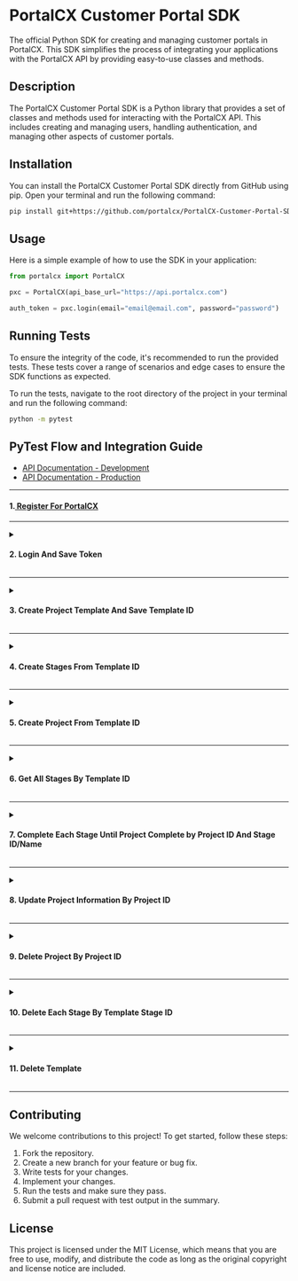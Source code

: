 # PortalCX Customer Portal SDK
The official Python SDK for creating and managing customer portals in PortalCX. This SDK simplifies the process of integrating your applications with the PortalCX API by providing easy-to-use classes and methods.

## Description
The PortalCX Customer Portal SDK is a Python library that provides a set of classes and methods used for interacting with the PortalCX API. This includes creating and managing users, handling authentication, and managing other aspects of customer portals.

## Installation
You can install the PortalCX Customer Portal SDK directly from GitHub using pip. Open your terminal and run the following command:

```bash
pip install git+https://github.com/portalcx/PortalCX-Customer-Portal-SDK.git
```

## Usage
Here is a simple example of how to use the SDK in your application:

```python
from portalcx import PortalCX

pxc = PortalCX(api_base_url="https://api.portalcx.com")

auth_token = pxc.login(email="email@email.com", password="password")
```

## Running Tests
To ensure the integrity of the code, it's recommended to run the provided tests. These tests cover a range of scenarios and edge cases to ensure the SDK functions as expected.

To run the tests, navigate to the root directory of the project in your terminal and run the following command:

```bash
python -m pytest
```

## PyTest Flow and Integration Guide

- [API Documentation - Development](https://apidev.portalcx.io/swagger/v1/swagger)
- [API Documentation - Production](https://apidev.portalcx.io/swagger/v1/swagger)

<hr>

<summary><h4>1.<a href="https://signup.portalcx.com"> Register For PortalCX</a></h4></summary>

<hr>

<details><summary><h4>2. Login And Save Token</h4></summary>

**URL:** `/api/AuthManagement/Login`

**JSON Schema:**

```json
{
    "/api/AuthManagement/Login": {
        "post": {
            "tags": [
                "AuthManagement"
            ],
            "requestBody": {
                "content": {
                    "application/json": {
                        "schema": {
                            "$ref": "#/components/schemas/UserLoginRequest"
                        }
                    },
                    "text/json": {
                        "schema": {
                            "$ref": "#/components/schemas/UserLoginRequest"
                        }
                    },
                    "application/*+json": {
                        "schema": {
                            "$ref": "#/components/schemas/UserLoginRequest"
                        }
                    }
                }
            },
            "responses": {
                "200": {
                    "description": "Success"
                }
            }
        }
    },
    "UserLoginRequest": {
        "required": [
            "email",
            "password"
        ],
        "type": "object",
        "properties": {
            "email": {
                "minLength": 1,
                "type": "string"
            },
            "password": {
                "minLength": 1,
                "type": "string"
            }
        },
        "additionalProperties": false
    }
}
```

</details>

<hr>

<details><summary><h4>3. Create Project Template And Save Template ID</h4></summary>

**URL:** `/api/Admin/Template/CreateTemplate`

**JSON Schema:**

```json
{
    "/api/Admin/Template/CreateTemplate": {
        "post": {
            "tags": [
                "AdminTemplate"
            ],
            "requestBody": {
                "content": {
                    "multipart/form-data": {
                        "schema": {
                            "required": [
                                "CompanyName",
                                "ContactEmail",
                                "ContactPhone",
                                "IsCustomerReferrals",
                                "Title"
                            ],
                            "type": "object",
                            "properties": {
                                "TemplateId": {
                                    "type": "string",
                                    "format": "uuid"
                                },
                                "CompanyId": {
                                    "type": "integer",
                                    "format": "int64"
                                },
                                "Title": {
                                    "type": "string"
                                },
                                "ContactEmail": {
                                    "type": "string"
                                },
                                "ContactPhone": {
                                    "type": "string"
                                },
                                "CompanyName": {
                                    "type": "string"
                                },
                                "Color": {
                                    "type": "string"
                                },
                                "TemplateAppLogoUpload": {
                                    "type": "string",
                                    "format": "binary"
                                },
                                "EmailLogoUpload": {
                                    "type": "string",
                                    "format": "binary"
                                },
                                "IsCustomerReferrals": {
                                    "type": "boolean"
                                },
                                "IsLogoUpdate": {
                                    "type": "boolean"
                                },
                                "IsEmailLogoUpdate": {
                                    "type": "boolean"
                                },
                                "CountryId": {
                                    "type": "integer",
                                    "format": "int64"
                                }
                            }
                        },
                        "encoding": {
                            "TemplateId": {
                                "style": "form"
                            },
                            "CompanyId": {
                                "style": "form"
                            },
                            "Title": {
                                "style": "form"
                            },
                            "ContactEmail": {
                                "style": "form"
                            },
                            "ContactPhone": {
                                "style": "form"
                            },
                            "CompanyName": {
                                "style": "form"
                            },
                            "Color": {
                                "style": "form"
                            },
                            "TemplateAppLogoUpload": {
                                "style": "form"
                            },
                            "EmailLogoUpload": {
                                "style": "form"
                            },
                            "IsCustomerReferrals": {
                                "style": "form"
                            },
                            "IsLogoUpdate": {
                                "style": "form"
                            },
                            "IsEmailLogoUpdate": {
                                "style": "form"
                            },
                            "CountryId": {
                                "style": "form"
                            }
                        }
                    }
                }
            },
            "responses": {
                "200": {
                    "description": "Success"
                }
            }
        }
    }
}
```
</details>

<hr>

<details><summary><h4>4. Create Stages From Template ID</h4></summary>

>**Note:** In the test workflow, we create 3 stages, each with different options.

**URL:** `/api/Admin/Template/CreateStage`

**JSON Schema:**

```json
{
    "/api/Admin/Template/CreateStage": {
        "post": {
            "tags": [
                "AdminTemplate"
            ],
            "requestBody": {
                "content": {
                    "application/json": {
                        "schema": {
                            "$ref": "#/components/schemas/TemplateStageCreateRequest"
                        }
                    },
                    "text/json": {
                        "schema": {
                            "$ref": "#/components/schemas/TemplateStageCreateRequest"
                        }
                    },
                    "application/*+json": {
                        "schema": {
                            "$ref": "#/components/schemas/TemplateStageCreateRequest"
                        }
                    }
                }
            },
            "responses": {
                "200": {
                    "description": "Success"
                }
            }
        }
    },
    "TemplateStageCreateRequest": {
        "required": [
            "stageDescription",
            "stageName",
            "templateId"
        ],
        "type": "object",
        "properties": {
            "templateStageId": {
                "type": "integer",
                "format": "int64"
            },
            "templateId": {
                "type": "string",
                "format": "uuid"
            },
            "stageName": {
                "minLength": 1,
                "type": "string"
            },
            "stageDescription": {
                "minLength": 1,
                "type": "string"
            },
            "stagePromptButtonCopy": {
                "type": "string",
                "nullable": true
            },
            "stagePromptButtonUrl": {
                "type": "string",
                "nullable": true
            }
        },
        "additionalProperties": false
    }
}
```
</details>

<hr>

<details><summary><h4>5. Create Project From Template ID</h4></summary>

**URL:** `/api/Admin/Project/CreateProject`

**JSON Schema:**

```json
{
    "/api/Admin/Project/CreateProject": {
        "post": {
            "tags": [
                "AdminProject"
            ],
            "requestBody": {
                "content": {
                    "application/json": {
                        "schema": {
                            "$ref": "#/components/schemas/ProjectCreateRequest"
                        }
                    },
                    "text/json": {
                        "schema": {
                            "$ref": "#/components/schemas/ProjectCreateRequest"
                        }
                    },
                    "application/*+json": {
                        "schema": {
                            "$ref": "#/components/schemas/ProjectCreateRequest"
                        }
                    }
                }
            },
            "responses": {
                "200": {
                    "description": "Success"
                }
            }
        }
    },
    "ProjectCreateRequest": {
        "required": [
            "email",
            "firstName",
            "lastName",
            "phoneNumber",
            "templateId"
        ],
        "type": "object",
        "properties": {
            "projectId": {
                "type": "integer",
                "format": "int64"
            },
            "templateId": {
                "type": "string",
                "format": "uuid"
            },
            "firstName": {
                "minLength": 1,
                "type": "string"
            },
            "lastName": {
                "minLength": 1,
                "type": "string"
            },
            "email": {
                "minLength": 1,
                "type": "string"
            },
            "phoneNumber": {
                "minLength": 1,
                "type": "string"
            },
            "addressLine1": {
                "type": "string",
                "nullable": true
            },
            "addressLine2": {
                "type": "string",
                "nullable": true
            },
            "city": {
                "type": "string",
                "nullable": true
            },
            "stateCode": {
                "type": "string",
                "nullable": true
            },
            "zip": {
                "type": "string",
                "nullable": true
            },
            "notifyViaEmail": {
                "type": "boolean"
            },
            "notifyViaSMS": {
                "type": "boolean"
            },
            "completeFirstStage": {
                "type": "boolean"
            },
            "countryId": {
                "minimum": 1,
                "type": "integer",
                "format": "int64"
            },
            "projectSubscribers": {
                "type": "array",
                "items": {
                    "$ref": "#/components/schemas/ProjectSubscriberRequestViewModel"
                },
                "nullable": true
            }
        },
        "additionalProperties": false
    }
}
```
</details>

<hr>

<details><summary><h4>6. Get All Stages By Template ID</h4></summary>

**URL:** `/api/Admin/Template/GetAllStagesByTemplateId`

**JSON Schema:**

```json
{
    "/api/Admin/Template/GetAllStagesByTemplateId": {
        "get": {
            "tags": [
                "AdminTemplate"
            ],
            "parameters": [
                {
                    "name": "templateId",
                    "in": "query",
                    "schema": {
                        "type": "string",
                        "format": "uuid"
                    }
                }
            ],
            "responses": {
                "200": {
                    "description": "Success"
                }
            }
        }
    }
}
```
</details>

<hr>

<details><summary><h4>7. Complete Each Stage Until Project Complete by Project ID And Stage ID/Name</h4></summary>

**URL:** `/api/Admin/Project/ProjectStageChange`

**JSON Schema:**

```json
{
    "/api/Admin/Project/ProjectStageChange": {
        "post": {
            "tags": [
                "AdminProject"
            ],
            "requestBody": {
                "content": {
                    "application/json": {
                        "schema": {
                            "$ref": "#/components/schemas/ProjectStageChangeRequest"
                        }
                    },
                    "text/json": {
                        "schema": {
                            "$ref": "#/components/schemas/ProjectStageChangeRequest"
                        }
                    },
                    "application/*+json": {
                        "schema": {
                            "$ref": "#/components/schemas/ProjectStageChangeRequest"
                        }
                    }
                }
            },
            "responses": {
                "200": {
                    "description": "Success"
                }
            }
        }
    },
    "ProjectStageChangeRequest": {
        "required": [
            "completedDate",
            "notifyViaEmail",
            "projectId",
            "templateStages"
        ],
        "type": "object",
        "properties": {
            "projectId": {
                "type": "integer",
                "format": "int64"
            },
            "templateStages": {
                "type": "array",
                "items": {
                    "$ref": "#/components/schemas/StagesViewModel"
                }
            },
            "completedDate": {
                "type": "string",
                "format": "date-time"
            },
            "notifyViaEmail": {
                "type": "boolean"
            },
            "stageId": {
                "type": "integer",
                "format": "int64",
                "nullable": true
            },
            "templateStageId": {
                "type": "integer",
                "format": "int64",
                "nullable": true
            }
        },
        "additionalProperties": false
    },
    "StagesViewModel": {
        "type": "object",
        "properties": {
            "stageId": {
                "type": "integer",
                "format": "int64",
                "nullable": true
            },
            "templateStageId": {
                "type": "integer",
                "format": "int64",
                "nullable": true
            },
            "templateStageName": {
                "type": "string",
                "nullable": true
            },
            "isCompleted": {
                "type": "boolean"
            },
            "displayOrder": {
                "type": "integer",
                "format": "int32"
            },
            "createdDate": {
                "type": "string",
                "format": "date-time"
            }
        },
        "additionalProperties": false
    }
}
```
</details>

<hr>

<details><summary><h4>8. Update Project Information By Project ID</h4></summary>

>**Note:** Update Name And Email In Project

**URL:** `/api/Admin/Project/UpdateProject`

**JSON Schema:**

```json
{
    "/api/Admin/Project/UpdateProject": {
        "post": {
            "tags": [
                "AdminProject"
            ],
            "requestBody": {
                "content": {
                    "application/json": {
                        "schema": {
                            "$ref": "#/components/schemas/GetProjectDetailViewModel"
                        }
                    },
                    "text/json": {
                        "schema": {
                            "$ref": "#/components/schemas/GetProjectDetailViewModel"
                        }
                    },
                    "application/*+json": {
                        "schema": {
                            "$ref": "#/components/schemas/GetProjectDetailViewModel"
                        }
                    }
                }
            },
            "responses": {
                "200": {
                    "description": "Success"
                }
            }
        }
    },
    "GetProjectDetailViewModel": {
        "type": "object",
        "properties": {
            "projectId": {
                "type": "integer",
                "format": "int64"
            },
            "status": {
                "$ref": "#/components/schemas/ProjectStatusEnum"
            },
            "firstName": {
                "type": "string",
                "nullable": true
            },
            "lastName": {
                "type": "string",
                "nullable": true
            },
            "phone": {
                "type": "string",
                "nullable": true
            },
            "email": {
                "type": "string",
                "nullable": true
            },
            "addressLine1": {
                "type": "string",
                "nullable": true
            },
            "addressLine2": {
                "type": "string",
                "nullable": true
            },
            "city": {
                "type": "string",
                "nullable": true
            },
            "stateCode": {
                "type": "string",
                "nullable": true
            },
            "zip": {
                "type": "string",
                "nullable": true
            },
            "notifyViaEmail": {
                "type": "boolean"
            },
            "notifyViaSMS": {
                "type": "boolean"
            },
            "countryId": {
                "type": "integer",
                "format": "int64",
                "nullable": true
            },
            "projectSubscribers": {
                "type": "array",
                "items": {
                    "$ref": "#/components/schemas/ProjectSubscriberRequestViewModel"
                },
                "nullable": true
            },
            "deletedProjectSubscriberIds": {
                "type": "array",
                "items": {
                    "type": "integer",
                    "format": "int64"
                },
                "nullable": true
            }
        },
        "additionalProperties": false
    },
    "ProjectStatusEnum": {
        "enum": [
            0,
            1,
            2
        ],
        "type": "integer",
        "format": "int32"
    },
    "ProjectSubscriberRequestViewModel": {
        "required": [
            "email",
            "firstName",
            "lastName",
            "phonenumber"
        ],
        "type": "object",
        "properties": {
            "projectSubscriberId": {
                "type": "integer",
                "format": "int64"
            },
            "firstName": {
                "minLength": 1,
                "type": "string"
            },
            "lastName": {
                "minLength": 1,
                "type": "string"
            },
            "email": {
                "minLength": 1,
                "type": "string"
            },
            "phonenumber": {
                "minLength": 1,
                "type": "string"
            },
            "notifyViaEmail": {
                "type": "boolean"
            },
            "notifyViaSMS": {
                "type": "boolean"
            },
            "countryId": {
                "type": "integer",
                "format": "int64"
            }
        },
        "additionalProperties": false
    }
}
```
</details>

<hr>

<details><summary><h4>9. Delete Project By Project ID</h4></summary>

**URL:** `/api/Admin/Project/DeleteProject`

**JSON Schema:**

```json
{
    "/api/Admin/Project/DeleteProject": {
        "delete": {
            "tags": [
                "AdminProject"
            ],
            "parameters": [
                {
                    "name": "projectId",
                    "in": "query",
                    "schema": {
                        "type": "integer",
                        "format": "int64"
                    }
                }
            ],
            "responses": {
                "200": {
                    "description": "Success"
                }
            }
        }
    }
}
```
</details>

<hr>

<details><summary><h4>10. Delete Each Stage By Template Stage ID</h4></summary>

**URL:** `/api/Admin/Template/DeleteStage`

**JSON Schema:**

```json
{
    "/api/Admin/Template/DeleteStage": {
        "delete": {
            "tags": [
                "AdminTemplate"
            ],
            "parameters": [
                {
                    "name": "templateStageId",
                    "in": "query",
                    "schema": {
                        "type": "integer",
                        "format": "int64"
                    }
                }
            ],
            "responses": {
                "200": {
                    "description": "Success"
                }
            }
        }
    }
}
```
</details>

<hr>

<details><summary><h4>11. Delete Template</h4></summary>

**URL:** `/api/Admin/Project/DeleteProject`

**JSON Schema:**

```json
{
    "/api/Admin/Template/DeleteTemplate": {
        "delete": {
            "tags": [
                "AdminTemplate"
            ],
            "parameters": [
                {
                    "name": "templateId",
                    "in": "query",
                    "schema": {
                        "type": "string",
                        "format": "uuid"
                    }
                }
            ],
            "responses": {
                "200": {
                    "description": "Success"
                }
            }
        }
    }
}
```
</details>

<hr>

## Contributing
We welcome contributions to this project! To get started, follow these steps:

1. Fork the repository.
2. Create a new branch for your feature or bug fix.
3. Write tests for your changes.
4. Implement your changes.
5. Run the tests and make sure they pass.
6. Submit a pull request with test output in the summary.

## License
This project is licensed under the MIT License, which means that you are free to use, modify, and distribute the code as long as the original copyright and license notice are included.
